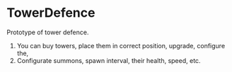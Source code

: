 # TowerDefence

Prototype of tower defence.

1. You can buy towers, place them in correct position, upgrade, configure the,
2. Configurate summons, spawn interval, their health, speed, etc.
